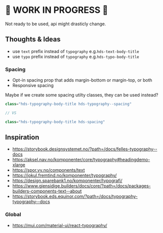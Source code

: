 # 🚨 WORK IN PROGRESS 🚨

Not ready to be used, api might drasticly change.

## Thoughts & Ideas

- use `text` prefix instead of `typography` e.g.`hds-text-body-title`
- use `typo` prefix instead of `typography` e.g.`hds-typo-body-title`

### Spacing

- Opt-in spacing prop that adds margin-bottom or margin-top, or both
- Responsive spacing

Maybe if we create some spacing utilty classes, they can be used instead?

```jsx
class="hds-typography-body-title hds-typography--spacing"

// VS

class="hds-typography-body-title hds-spacing"
```

## Inspiration

- https://storybook.designsystemet.no/?path=/docs/felles-typography--docs
- https://aksel.nav.no/komponenter/core/typography#headingdemo-xlarge
- https://spor.vy.no/components/text
- https://jokul.fremtind.no/komponenter/typography/
- https://design.sparebank1.no/komponenter/typografi/
- https://www.gjensidige.builders/docs/core/?path=/docs/packages-builders-components-text--about
- https://storybook.eds.equinor.com/?path=/docs/typography-typography--docs

### Global

- https://mui.com/material-ui/react-typography/

